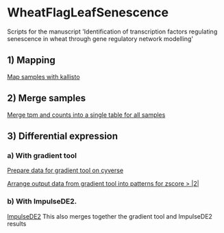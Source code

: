 # WheatFlagLeafSenescence
Scripts for the manuscript 'Identification of transcription factors regulating senescence in wheat through gene regulatory network modelling'

## 1) Mapping
[Map samples with kallisto](scripts/kallisto_control.pl)

## 2) Merge samples
[Merge tpm and counts into a single table for all samples](scripts/tximport_summarise_counts_tpm_per_gene.R)

## 3) Differential expression
### a) With gradient tool
[Prepare data for gradient tool on cyverse](scripts/prep_data_tpms_gradienttool_cyverse.R)

[Arrange output data from gradient tool into patterns for zscore > |2|](scripts/gradient_tool_arrange_output_to_patterns.R)

### b) With ImpulseDE2.
[ImpulseDE2](scripts/ImpulseDE_control.R)
This also merges together the gradient tool and ImpulseDE2 results
